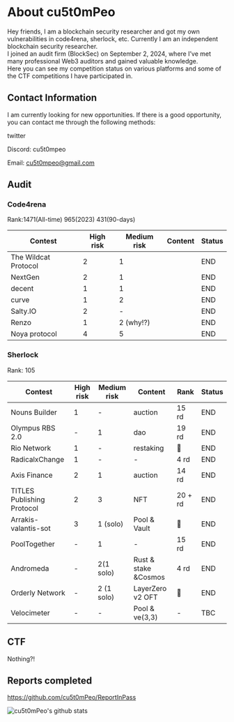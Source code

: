 # About cu5t0mPeo

Hey friends, I am a blockchain security researcher and got my own vulnerabilities in code4rena, sherlock, etc. Currently I am an independent blockchain security researcher.  
I joined an audit firm (BlockSec) on September 2, 2024, where I’ve met many professional Web3 auditors and gained valuable knowledge.  
Here you can see my competition status on various platforms and some of the CTF competitions I have participated in.

## Contact Information

I am currently looking for new opportunities. If there is a good opportunity, you can contact me through the following methods:

twitter



Discord: cu5t0mpeo

Email: cu5t0mpeo@gmail.com

## Audit

### Code4rena

Rank:1471(All-time) 965(2023) 431(90-days)

| Contest              | High risk | Medium risk | Content | Status |
| -------------------- | --------- | ----------- | ------- | ------ |
| The Wildcat Protocol | 2         | 1           |         | END    |
| NextGen              | 2         | 1           |         | END    |
| decent               | 1         | 1           |         | END    |
| curve                | 1         | 2           |         | END    |
| Salty.IO             | 2         | -           |         | END    |
| Renzo                | 1         | 2 (why!?)   |         | END    |
| Noya protocol        | 4         | 5           |         | END    |

### Sherlock

Rank: 105

| Contest                    | High risk | Medium risk | Content              | Rank    | Status |
| -------------------------- | --------- | ----------- | -------------------- | ------- | ------ |
| Nouns Builder              | 1         | -           | auction              | 15 rd   | END    |
| Olympus RBS 2.0            | -         | 1           | dao                  | 19 rd   | END    |
| Rio Network                | 1         | -           | restaking            | 🥉       | END    |
| RadicalxChange             | 1         | -           | -                    | 4 rd    | END    |
| Axis Finance               | 2         | 1           | auction              | 14 rd   | END    |
| TITLES Publishing Protocol | 2         | 3           | NFT                  | 20 + rd | END    |
| Arrakis-valantis-sot       | 3         | 1 (solo)    | Pool & Vault         | 🥈       | END    |
| PoolTogether               | -         | 1           | -                    | 15 rd   | END    |
| Andromeda                  | -         | 2(1 solo)   | Rust & stake &Cosmos | 4 rd    | END    |
| Orderly Network            | -         | 2 (1 solo)  | LayerZero v2 OFT     | 🥉       | END    |
| Velocimeter                | -         | -           | Pool & ve(3,3)       | -       | TBC    |

## CTF

Nothing?!

## Reports completed

https://github.com/cu5t0mPeo/ReportInPass

<!--
**cu5t0mPeo/cu5t0mPeo** is a ✨ _special_ ✨ repository because its `README.md` (this file) appears on your GitHub profile.

Here are some ideas to get you started:

- 🔭 I’m currently working on ...
- 🌱 I’m currently learning ...
- 👯 I’m looking to collaborate on ...
- 🤔 I’m looking for help with ...
- 💬 Ask me about ...
- 📫 How to reach me: ...
- 😄 Pronouns: ...
- ⚡ Fun fact: ...
--> 
![cu5t0mPeo's github stats](https://github-readme-stats.vercel.app/api?username=cu5t0mPeo&show_icons=true&hide_border=true)
